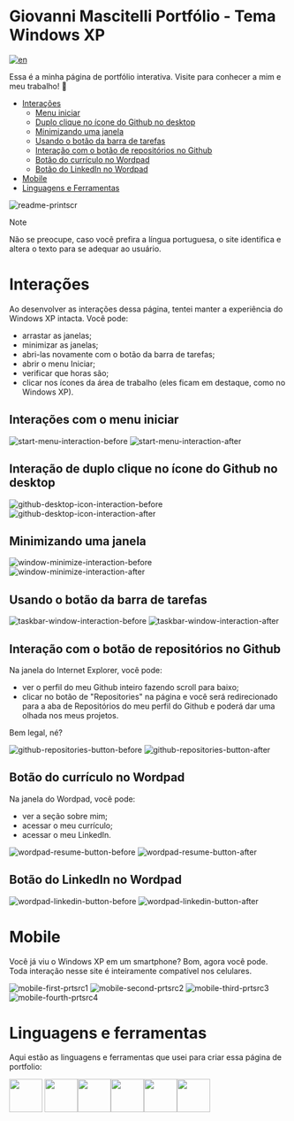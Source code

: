 # Giovanni Mascitelli Portfólio - Tema Windows XP
[![en](https://img.shields.io/badge/lang-en-red.svg)](https://github.com/giomascitelli/giomascitelli.github.io/blob/main/README.md)

Essa é a minha página de portfólio interativa. Visite para conhecer a mim e meu trabalho! 🙂

- [Interações](#interações)
  - [Menu iniciar](#interações-com-o-menu-iniciar)
  - [Duplo clique no ícone do Github no desktop](#interação-de-duplo-clique-no-ícone-do-github-no-desktop)
  - [Minimizando uma janela](#minimizando-uma-janela)
  - [Usando o botão da barra de tarefas](#usando-o-botão-da-barra-de-tarefas)
  - [Interação com o botão de repositórios no Github](#interação-com-o-botão-de-repositórios-no-github)
  - [Botão do currículo no Wordpad](#botão-do-currículo-no-wordpad)
  - [Botão do LinkedIn no Wordpad](#botão-do-linkedin-no-wordpad)
- [Mobile](#mobile)
- [Linguagens e Ferramentas](#linguagens-e-ferramentas)

![readme-printscr](https://github.com/giomascitelli/giomascitelli.github.io/assets/47045018/bf06f705-d577-4324-a30e-cd5c85e91fb1)

> [!NOTE]
> Não se preocupe, caso você prefira a língua portuguesa, o site identifica e altera o texto para se adequar ao usuário.

# Interações

Ao desenvolver as interações dessa página, tentei manter a experiência do Windows XP intacta. Você pode:
- arrastar as janelas;
- minimizar as janelas;
- abri-las novamente com o botão da barra de tarefas;
- abrir o menu Iniciar;
- verificar que horas são;
- clicar nos ícones da área de trabalho (eles ficam em destaque, como no Windows XP).

## Interações com o menu iniciar
![start-menu-interaction-before](https://github.com/giomascitelli/giomascitelli.github.io/assets/47045018/d9eab58c-4d8b-40e7-bbc9-82acdd7265f0) ![start-menu-interaction-after](https://github.com/giomascitelli/giomascitelli.github.io/assets/47045018/fa71f02a-1669-4ba5-9111-ed4213ff2a98)

## Interação de duplo clique no ícone do Github no desktop
![github-desktop-icon-interaction-before](https://github.com/giomascitelli/giomascitelli.github.io/assets/47045018/c110bf5a-66a0-4beb-aeeb-68fb6315738b) ![github-desktop-icon-interaction-after](https://github.com/giomascitelli/giomascitelli.github.io/assets/47045018/3c9194da-341e-459e-a535-b8a48f02f976)

## Minimizando uma janela
![window-minimize-interaction-before](https://github.com/giomascitelli/giomascitelli.github.io/assets/47045018/ad3868c1-73ef-4427-a181-c09345992284) ![window-minimize-interaction-after](https://github.com/giomascitelli/giomascitelli.github.io/assets/47045018/ec712366-3664-4797-9bba-0858ae32754e)

## Usando o botão da barra de tarefas
![taskbar-window-interaction-before](https://github.com/giomascitelli/giomascitelli.github.io/assets/47045018/c87314e8-b3e5-43a7-86fb-0e5162982ddb) ![taskbar-window-interaction-after](https://github.com/giomascitelli/giomascitelli.github.io/assets/47045018/39fc4c9a-7108-4c28-84e2-817f37181cb0)

## Interação com o botão de repositórios no Github

Na janela do Internet Explorer, você pode: 
- ver o perfil do meu Github inteiro fazendo scroll para baixo;
- clicar no botão de "Repositories" na página e você será redirecionado para a aba de Repositórios do meu perfil do Github e poderá dar uma olhada nos meus projetos.

Bem legal, né?

![github-repositories-button-before](https://github.com/giomascitelli/giomascitelli.github.io/assets/47045018/7e5ee8b3-f2c4-47c9-b6f9-0d79a3d48529) ![github-repositories-button-after](https://github.com/giomascitelli/giomascitelli.github.io/assets/47045018/79c4c0fd-d1b7-493f-881d-7861aa282562)

## Botão do currículo no Wordpad

Na janela do Wordpad, você pode:
- ver a seção sobre mim;
- acessar o meu currículo;
- acessar o meu LinkedIn.

![wordpad-resume-button-before](https://github.com/giomascitelli/giomascitelli.github.io/assets/47045018/1d5ea07d-04fe-47db-804d-148c90200adc) ![wordpad-resume-button-after](https://github.com/giomascitelli/giomascitelli.github.io/assets/47045018/2f644c84-67f9-4b8e-bedb-a8f4d5bba94e)

## Botão do LinkedIn no Wordpad

![wordpad-linkedin-button-before](https://github.com/giomascitelli/giomascitelli.github.io/assets/47045018/2eb1e9a7-bc79-4fd3-9f9a-4fd4c661981e) ![wordpad-linkedin-button-after](https://github.com/giomascitelli/giomascitelli.github.io/assets/47045018/d148e9ab-df09-486c-844f-94fb3f879be5)


# Mobile

Você já viu o Windows XP em um smartphone? Bom, agora você pode. Toda interação nesse site é inteiramente compatível nos celulares.

![mobile-first-prtsrc1](https://github.com/giomascitelli/giomascitelli.github.io/assets/47045018/acadc496-8cd2-451e-8843-9d1f85d39530) ![mobile-second-prtsrc2](https://github.com/giomascitelli/giomascitelli.github.io/assets/47045018/730ff9f2-2c1c-4d06-b2c4-dcc82b2dd2f8) ![mobile-third-prtsrc3](https://github.com/giomascitelli/giomascitelli.github.io/assets/47045018/7ceb2174-f0ea-424f-80a8-94b1f98d0950) ![mobile-fourth-prtsrc4](https://github.com/giomascitelli/giomascitelli.github.io/assets/47045018/61af2f59-a24b-4182-aa10-f6d402713906)


# Linguagens e ferramentas

Aqui estão as linguagens e ferramentas que usei para criar essa página de portfolio:

<img src="https://cdn.jsdelivr.net/gh/devicons/devicon/icons/html5/html5-original.svg" width="60" height="60"/> <img src="https://cdn.jsdelivr.net/gh/devicons/devicon/icons/css3/css3-original.svg" width="60" height="60"/><img src="https://cdn.jsdelivr.net/gh/devicons/devicon/icons/sass/sass-original.svg" width="60" height="60"/><img src="https://cdn.jsdelivr.net/gh/devicons/devicon/icons/bootstrap/bootstrap-original.svg" width="60" height="60"/><img src="https://cdn.jsdelivr.net/gh/devicons/devicon/icons/javascript/javascript-original.svg" width="60" height="60"/><img src="https://cdn.jsdelivr.net/gh/devicons/devicon/icons/jquery/jquery-original.svg" width="60" height="60"/>
